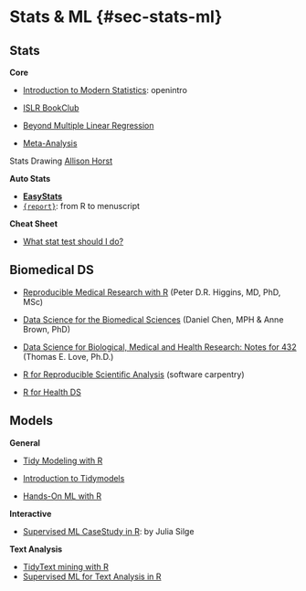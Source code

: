 # Stats & ML {#sec-stats-ml}

## Stats

**Core**

- [Introduction to Modern Statistics](https://openintro-ims.netlify.app/index.html): openintro

- [ISLR BookClub](https://r4ds.github.io/bookclub-islr/)

- [Beyond Multiple Linear Regression](https://bookdown.org/roback/bookdown-BeyondMLR/)

- [Meta-Analysis](https://bookdown.org/MathiasHarrer/Doing_Meta_Analysis_in_R/)

Stats Drawing [Allison Horst](https://github.com/allisonhorst/stats-illustrations)

**Auto Stats**

- [**EasyStats**](https://github.com/easystats)
- [`{report}`](https://easystats.github.io/report/): from R to menuscript

**Cheat Sheet**

- [What stat test should I do?](https://statsandr.com/blog/what-statistical-test-should-i-do/)

## Biomedical DS

-   [Reproducible Medical Research with R](https://bookdown.org/pdr_higgins/rmrwr/) (Peter D.R. Higgins, MD, PhD, MSc)

-   [Data Science for the Biomedical Sciences](https://ds4biomed.tech) (Daniel Chen, MPH & Anne Brown, PhD)

-   [Data Science for Biological, Medical and Health Research: Notes for 432](https://thomaselove.github.io/432-notes) (Thomas E. Love, Ph.D.)

-   [R for Reproducible Scientific Analysis](https://swcarpentry.github.io/r-novice-gapminder/) (software carpentry)

-   [R for Health DS](https://argoshare.is.ed.ac.uk/healthyr_book/)


## Models

**General**

- [Tidy Modeling with R](https://www.tmwr.org)
  
- [Introduction to Tidymodels](https://education.rstudio.com/blog/2020/02/conf20-intro-ml/)

- [Hands-On ML with R](https://bradleyboehmke.github.io/HOML/)


**Interactive** 

- [Supervised ML CaseStudy in R](https://supervised-ml-course.netlify.app): by Julia Silge


**Text Analysis**

- [TidyText mining with R](https://www.tidytextmining.com)
- [Supervised ML for Text Analysis in R](https://smltar.com)
